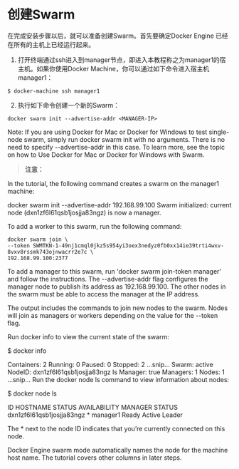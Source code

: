 # 创建Swarm

在完成安装步骤以后，就可以准备创建Swarm。首先要确定Docker Engine 已经在所有的主机上已经运行起来。

1. 打开终端通过ssh进入到manager节点，即进入本教程称之为manager1的宿主机。如果你使用Docker Machine，你可以通过如下命令进入宿主机manager1：

  ```
  $ docker-machine ssh manager1

  ```
2. 执行如下命令创建一个新的Swarm：

  ```
  docker swarm init --advertise-addr <MANAGER-IP>
  ```

  Note: If you are using Docker for Mac or Docker for Windows to test single-node swarm, simply run docker swarm init with no arguments. There is no need to specify --advertise-addr in this case. To learn more, see the topic on how to Use Docker for Mac or Docker for Windows with Swarm.
  
  > **注意：**

In the tutorial, the following command creates a swarm on the manager1 machine:

docker swarm init --advertise-addr 192.168.99.100
Swarm initialized: current node (dxn1zf6l61qsb1josjja83ngz) is now a manager.

To add a worker to this swarm, run the following command:

    docker swarm join \
    --token SWMTKN-1-49nj1cmql0jkz5s954yi3oex3nedyz0fb0xx14ie39trti4wxv-8vxv8rssmk743ojnwacrr2e7c \
    192.168.99.100:2377

To add a manager to this swarm, run 'docker swarm join-token manager' and follow the instructions.
The --advertise-addr flag configures the manager node to publish its address as 192.168.99.100. The other nodes in the swarm must be able to access the manager at the IP address.

The output includes the commands to join new nodes to the swarm. Nodes will join as managers or workers depending on the value for the --token flag.

Run docker info to view the current state of the swarm:

$ docker info

Containers: 2
Running: 0
Paused: 0
Stopped: 2
  ...snip...
Swarm: active
  NodeID: dxn1zf6l61qsb1josjja83ngz
  Is Manager: true
  Managers: 1
  Nodes: 1
  ...snip...
Run the docker node ls command to view information about nodes:

$ docker node ls

ID                           HOSTNAME  STATUS  AVAILABILITY  MANAGER STATUS
dxn1zf6l61qsb1josjja83ngz *  manager1  Ready   Active        Leader

The * next to the node ID indicates that you’re currently connected on this node.

Docker Engine swarm mode automatically names the node for the machine host name. The tutorial covers other columns in later steps.